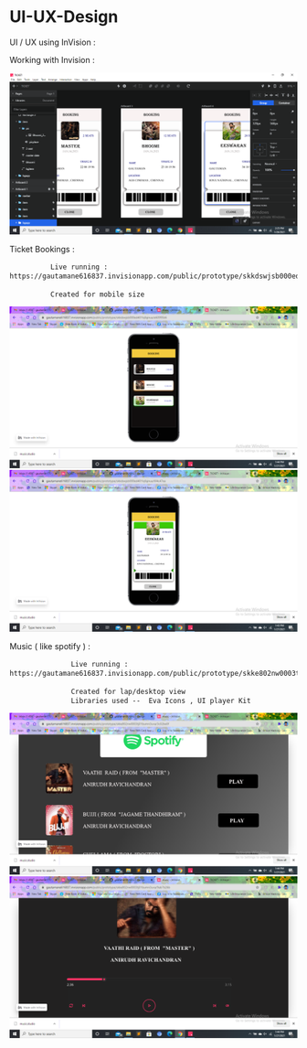 # UI-UX-Design

UI / UX using  InVision :

Working with Invision :

![](Photos/Screenshot%20(291).png)

Ticket Bookings : 

              Live running :  https://gautamane616837.invisionapp.com/public/prototype/skkdswjsb000ed401lqfajnua
              
              Created for mobile size
              
![](Photos/Screenshot%20(295).png)              
![](Photos/Screenshot%20(292).png)

Music ( like spotify ) :


                   Live running : https://gautamane616837.invisionapp.com/public/prototype/skke802nw0003tj01bumn3uva
                   
                   Created for lap/desktop view
                   Libraries used --  Eva Icons , UI player Kit 
                   
![](Photos/Screenshot%20(293).png)
![](Photos/Screenshot%20(294).png)

